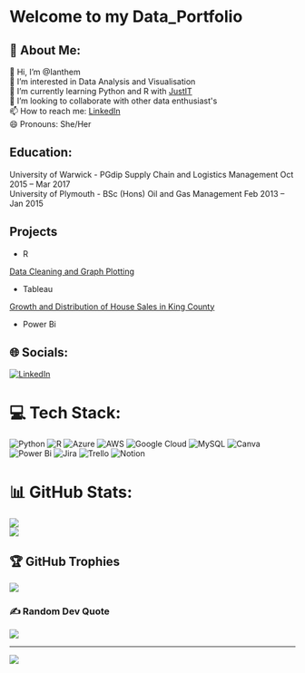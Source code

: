 # Welcome to my Data_Portfolio

## 💫 About Me:

👋 Hi, I’m @Ianthem<br>
👀 I’m interested in Data Analysis and Visualisation<br>
🌱 I’m currently learning Python and R with [JustIT](https://www.justit.co.uk/candidates/training-programmes/data-technician-skills-bootcamps)<br/>
💞️ I’m looking to collaborate with other data enthusiast's<br>
📫 How to reach me: [LinkedIn](https://www.linkedin.com/in/ianthemalpass/)<br>
😄 Pronouns: She/Her<br>


##  Education:
University of Warwick - PGdip Supply Chain and Logistics Management	 Oct 2015 – Mar 2017<br>
University of Plymouth - BSc (Hons) Oil and Gas Management                       Feb 2013 – Jan 2015                            

## Projects

- R

[Data Cleaning and Graph Plotting](./Titanic/titanicDAScript.R)<br>


- Tableau

[Growth and Distribution of House Sales in King County](./KingCountyHouseDashboard.twbx)<br>


- Power Bi

## 🌐 Socials:
[![LinkedIn](https://img.shields.io/badge/LinkedIn-%230077B5.svg?logo=linkedin&logoColor=white)](https://linkedin.com/in/ianthemalpass) 

# 💻 Tech Stack:
![Python](https://img.shields.io/badge/python-3670A0?style=for-the-badge&logo=python&logoColor=ffdd54) ![R](https://img.shields.io/badge/r-%23276DC3.svg?style=for-the-badge&logo=r&logoColor=white) ![Azure](https://img.shields.io/badge/azure-%230072C6.svg?style=for-the-badge&logo=microsoftazure&logoColor=white) ![AWS](https://img.shields.io/badge/AWS-%23FF9900.svg?style=for-the-badge&logo=amazon-aws&logoColor=white) ![Google Cloud](https://img.shields.io/badge/GoogleCloud-%234285F4.svg?style=for-the-badge&logo=google-cloud&logoColor=white) ![MySQL](https://img.shields.io/badge/mysql-4479A1.svg?style=for-the-badge&logo=mysql&logoColor=white) ![Canva](https://img.shields.io/badge/Canva-%2300C4CC.svg?style=for-the-badge&logo=Canva&logoColor=white) ![Power Bi](https://img.shields.io/badge/power_bi-F2C811?style=for-the-badge&logo=powerbi&logoColor=black) ![Jira](https://img.shields.io/badge/jira-%230A0FFF.svg?style=for-the-badge&logo=jira&logoColor=white) ![Trello](https://img.shields.io/badge/Trello-%23026AA7.svg?style=for-the-badge&logo=Trello&logoColor=white) ![Notion](https://img.shields.io/badge/Notion-%23000000.svg?style=for-the-badge&logo=notion&logoColor=white)
# 📊 GitHub Stats:
![](https://github-readme-stats.vercel.app/api?username=Ianthem&theme=neon&hide_border=false&include_all_commits=false&count_private=false)<br/>
![](https://github-readme-streak-stats.herokuapp.com/?user=Ianthem&theme=neon&hide_border=false)<br/>


## 🏆 GitHub Trophies
![](https://github-profile-trophy.vercel.app/?username=Ianthem&theme=radical&no-frame=false&no-bg=true&margin-w=4)

### ✍️ Random Dev Quote
![](https://quotes-github-readme.vercel.app/api?type=horizontal&theme=radical)

---
[![](https://visitcount.itsvg.in/api?id=Ianthem&icon=0&color=0)](https://visitcount.itsvg.in)

<!-- Proudly created with GPRM ( https://gprm.itsvg.in ) -->


[def]: ./KingCountyHouseDashboard.twbx
